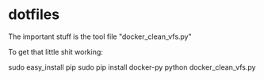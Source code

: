 dotfiles
========

The important stuff is the tool file "docker_clean_vfs.py"

To get that little shit working:

sudo easy_install pip
sudo pip install docker-py
python docker_clean_vfs.py

